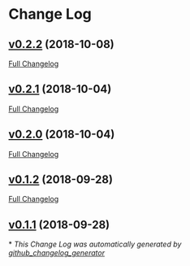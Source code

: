# Change Log

## [v0.2.2](https://github.com/coingaming/gen_enum/tree/v0.2.2) (2018-10-08)
[Full Changelog](https://github.com/coingaming/gen_enum/compare/v0.2.1...v0.2.2)

## [v0.2.1](https://github.com/coingaming/gen_enum/tree/v0.2.1) (2018-10-04)
[Full Changelog](https://github.com/coingaming/gen_enum/compare/v0.2.0...v0.2.1)

## [v0.2.0](https://github.com/coingaming/gen_enum/tree/v0.2.0) (2018-10-04)
[Full Changelog](https://github.com/coingaming/gen_enum/compare/v0.1.2...v0.2.0)

## [v0.1.2](https://github.com/coingaming/gen_enum/tree/v0.1.2) (2018-09-28)
[Full Changelog](https://github.com/coingaming/gen_enum/compare/v0.1.1...v0.1.2)

## [v0.1.1](https://github.com/coingaming/gen_enum/tree/v0.1.1) (2018-09-28)


\* *This Change Log was automatically generated by [github_changelog_generator](https://github.com/skywinder/Github-Changelog-Generator)*